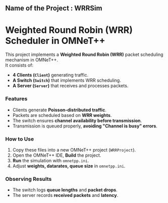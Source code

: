 ##  Name of the Project : WRRSim

# Weighted Round Robin (WRR) Scheduler in OMNeT++

This project implements a **Weighted Round Robin (WRR)** packet scheduling mechanism in OMNeT++.  
It consists of:

- **4 Clients (`Client`)** generating traffic.
- **A Switch (`Switch`)** that implements WRR scheduling.
- **A Server (`Server`)** that receives and processes packets.

###  Features
- Clients generate **Poisson-distributed traffic**.
- Packets are scheduled based on **WRR weights**.
- The switch ensures **channel availability before transmission**.
- Transmission is queued properly, **avoiding "Channel is busy" errors**.

###  How to Use
1. Copy these files into a new OMNeT++ project (`WRRProject`).
2. Open the OMNeT++ IDE, **Build** the project.
3. **Run** the simulation with `omnetpp.ini`.
4. Adjust **weights, datarates, queue size** in `omnetpp.ini`.

###  Observing Results
- The switch logs **queue lengths** and **packet drops**.
- The server records **received packets** and **latency**.

